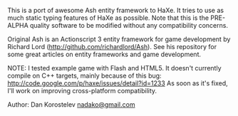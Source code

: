 This is a port of awesome Ash entity framework to HaXe. It tries to use as much static typing features of HaXe as
possible. Note that this is the PRE-ALPHA quality software to be modified without any compatibility concerns.

Original Ash is an Actionscript 3 entity framework for game development by Richard Lord (http://github.com/richardlord/Ash).
See his repository for some great articles on entity frameworks and game development.

NOTE: I tested example game with Flash and HTML5. It doesn't currently compile on C++ targets, mainly because of this
bug: http://code.google.com/p/haxe/issues/detail?id=1233 As soon as it's fixed, I'll work on improving cross-platform
compatibility.

Author: Dan Korostelev <nadako@gmail.com>
